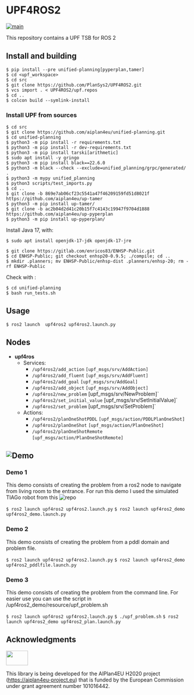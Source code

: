 # UPF4ROS2
[![main](https://github.com/PlanSys2/UPF4ROS2/actions/workflows/main.yaml/badge.svg)](https://github.com/PlanSys2/UPF4ROS2/actions/workflows/main.yaml)

This repository contains a UPF TSB for ROS 2

## Install and building

```
$ pip install --pre unified-planning[pyperplan,tamer]
$ cd <upf_workspace>
$ cd src
$ git clone https://github.com/PlanSys2/UPF4ROS2.git
$ vcs import . < UPF4ROS2/upf.repos
$ cd ..
$ colcon build --symlink-install
```

### Install UPF from sources
```
$ cd src
$ git clone https://github.com/aiplan4eu/unified-planning.git
$ cd unified-planning
$ python3 -m pip install -r requirements.txt
$ python3 -m pip install -r dev-requirements.txt
$ python3 -m pip install tarski[arithmetic]
$ sudo apt install -y gringo
$ python3 -m pip install black==22.6.0
$ python3 -m black --check --exclude=unified_planning/grpc/generated/ .
$ python3 -m mypy unified_planning
$ python3 scripts/test_imports.py
$ cd ..
$ git clone -b 869e7ab06cf23c5541a47f46209159fd51d8021f https://github.com/aiplan4eu/up-tamer
$ python3 -m pip install up-tamer/
$ git clone -b ac2b04d2d41c20b15f7c4143c19947f9704d1888 https://github.com/aiplan4eu/up-pyperplan
$ python3 -m pip install up-pyperplan/
```

Install Java 17, with:

```
$ sudo apt install openjdk-17-jdk openjdk-17-jre
```

```
$ git clone https://gitlab.com/enricos83/ENHSP-Public.git
$ cd ENHSP-Public; git checkout enhsp20-0.9.5; ./compile; cd ..
$ mkdir .planners; mv ENHSP-Public/enhsp-dist .planners/enhsp-20; rm -rf ENHSP-Public
```

Check with :

```
$ cd unified-planning
$ bash run_tests.sh
```


## Usage

`$ ros2 launch  upf4ros2 upf4ros2.launch.py`

## Nodes

* **upf4ros**
  * Services:
    * `/upf4ros2/add_action` `[upf_msgs/srv/AddAction]` 
    * `/upf4ros2/add_fluent` `[upf_msgs/srv/AddFluent]` 
    * `/upf4ros2/add_goal` `[upf_msgs/srv/AddGoal]` 
    * `/upf4ros2/add_object` `[upf_msgs/srv/AddObject]` 
    * `/upf4ros2/new_problem` [upf_msgs/srv/NewProblem]` 
    * `/upf4ros2/set_initial_value` [upf_msgs/srv/SetInitialValue]` 
    * `/upf4ros2/set_problem` [upf_msgs/srv/SetProblem]`
  * Actions:
    * `/upf4ros2/planOneShotPDDL` `[upf_msgs/action/PDDLPlanOneShot]` 
    * `/upf4ros2/planOneShot` `[upf_msgs/action/PlanOneShot]` 
    * `/upf4ros2/planOneShotRemote` `[upf_msgs/action/PlanOneShotRemote]` 

## ![Demo](https://www.youtube.com/watch?v=fObz6H1DnXs)
### Demo 1
This demo consists of creating the problem from a ros2 node to navigate from living room to the entrance.
For run this demo I used the simulated TIAGo robot from this ![repo](https://github.com/jmguerreroh/ros2_computer_vision)

`$ ros2 launch upf4ros2 upf4ros2.launch.py`
`$ ros2 launch upf4ros2_demo upf4ros2_demo.launch.py`

### Demo 2
This demo consists of creating the problem from a pddl domain and problem file.

`$ ros2 launch upf4ros2 upf4ros2.launch.py`
`$ ros2 launch upf4ros2_demo upf4ros2_pddlfile.launch.py`

### Demo 3
This demo consists of creating the problem from the command line. For easier use you can use the script in /upf4ros2_demo/resource/upf_problem.sh

`$ ros2 launch upf4ros2 upf4ros2.launch.py`
`$ ./upf_problem.sh`
`$ ros2 launch upf4ros2_demo upf4ros2_plan.launch.py`

## Acknowledgments

<img src="https://www.aiplan4eu-project.eu/wp-content/uploads/2021/07/euflag.png" width="60" height="40">

This library is being developed for the AIPlan4EU H2020 project (https://aiplan4eu-project.eu) that is funded by the European Commission under grant agreement number 101016442.
